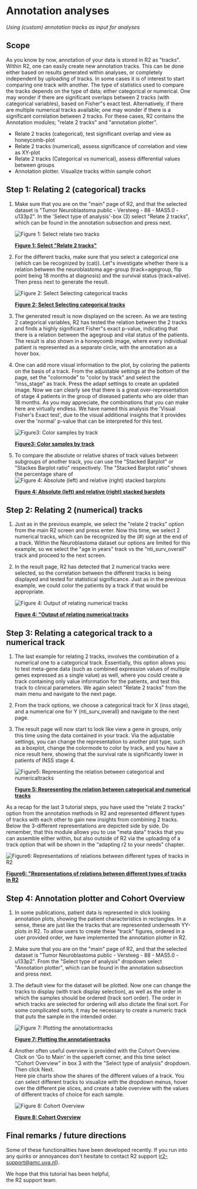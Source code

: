 <a id="annotation_analyses"> </a>

Annotation analyses
===================



*Using (custom) annotation tracks as input for analyses*





Scope
-----



As you know by now, annotation of your data is stored in R2 as "tracks".
Within R2, one can easily create new annotation tracks. This can be done
either based on results generated within analyses, or completely
independent by uploading of tracks. In some cases it is of interest to
start comparing one track with another. The type of statistics used to
compare the tracks depends on the type of data; either categorical or
numerical. One may wonder if there are significant overlaps between 2
tracks (with categorical variables), based on Fisher"s exact test.
Alternatively, if there are multiple numerical tracks available; one may
wonder if there is a significant correlation between 2 tracks. For these
cases, R2 contains the Annotation modules; "relate 2 tracks" and
"annotation plotter".



-   Relate 2 tracks (categorical), test significant overlap and view as
    honeycomb-plot
-   Relate 2 tracks (numerical), assess significance of correlation and
    view as XY-plot
-   Relate 2 tracks (Categorical vs numerical), assess differential
    values between groups
-   Annotation plotter. Visualize tracks within sample cohort





Step 1: Relating 2 (categorical) tracks
------------------------------------------------

1.  Make sure that you are on the "main" page of R2, and that the
    selected dataset is "Tumor Neuroblastoma public - Versteeg - 88 -
    MAS5.0 - u133p2". In the 'Select type of analysis'-box (3) select
    "Relate 2 tracks", which can be found in the annotation subsection
    and press next.
    
	![](_static/images/AnnotationAnalyses_relate.png "Figure 1: Select relate two tracks")
	
	[**Figure 1: Select "Relate 2 tracks"**](_static/images/AnnotationAnalyses_relate.png)
	
2.  For the different tracks, make sure that you select a categorical
    one (which can be recognized by (cat)). Let"s investigate whether
    there is a relation between the neuroblastoma age-group
    (track=agegroup, flip point being 18 months at diagnosis) and the
    survival status (track=alive). Then press next to generate
    the result.
    
	![](_static/images/AnnotationAnalyses_adjust.png "Figure 2: Select Selecting categorical tracks")
	
	[**Figure 2: Select Selecting categorical tracks**](_static/images/AnnotationAnalyses_adjust.png)
	
3.  The generated result is now displayed on the screen. As we are
    testing 2 categorical variables, R2 has tested the relation between
    the 2 tracks and finds a highly significant Fisher"s exact p-value,
    indicating that there is a relation between the agegroup and vital
    status of the patients. The result is also shown in a honeycomb
    image, where every individual patient is represented as a separate
    circle, with the annotation as a hover box.
4.  One can add more visual information to the plot, by coloring the
    patients on the basis of a track. From the adjustable settings at
    the bottom of the page, set the "colormode" to "color by track" and
    select the "inss\_stage" as track. Press the adapt settings to
    create an updated image. Now we can clearly see that there is a
    great over-representation of stage 4 patients in the group of
    diseased patients who are older than 18 months. As you may appreciate, the combinations that you can make here are virtually endless. We have named this analysis the 'Visual Fisher's Exact test', due to the visual additional insights that it provides over the 'normal' p-value that can be interpreted for this test.

	![](_static/images/AnnotationAnalyses_colorsamples.png "Figure3: Color samples by track")
	
	[**Figure3: Color samples by track**](_static/images/AnnotationAnalyses_colorsamples.png)
	
5. To compare the absolute or relative shares of track values between subgroups of another track, you can use the "Stacked
 Barplot" or "Stackes Barplot ratio" respectively. The "Stacked Barplot ratio" shows the percentage share of 
    ![](_static/images/AnnotationAnalyses_StackedBarplot.png "Figure 4: Absolute (left) and relative (right) stacked barplots")
	
    [**Figure 4: Absolute (left) and relative (right) stacked barplots**](_static/images/AnnotationAnalyses_StackedBarplot.png)



Step 2: Relating 2 (numerical) tracks
----------------------------------------------

1.  Just as in the previous example, we select the "relate 2 tracks"
    option from the main R2 screen and press enter. Now this time, we
    select 2 numerical tracks, which can be recognized by the (\#) sign
    at the end of a track. Within the Neuroblastoma dataset our options
    are limited for this example, so we select the "age in years" track
    vs the "nti\_surv\_overall" track and proceed to the next screen.
2.  In the result page, R2 has detected that 2 numerical tracks were
    selected, so the correlation between the different tracks is being
    displayed and tested for statistical significance. Just as in the
    previous example, we could color the patients by a track if that
    would be appropriate.

	![](_static/images/AnnotationAnalyse_relatetracks_v1.png "Figure 4: Output of relating numerical tracks")
	
	[**Figure 4: "Output of relating numerical tracks**](_static/images/AnnotationAnalyse_relatetracks_v1.png)
	





Step 3: Relating a categorical track to a numerical track
------------------------------------------------------------------

1.  The last example for relating 2 tracks, involves the combination of
    a numerical one to a categorical track. Essentially, this option
    allows you to test meta-gene data (such as combined expression
    values of multiple genes expressed as a single value) as well, where
    you could create a track containing only value information for the
    patients, and test this track to clinical parameters. We again
    select "Relate 2 tracks" from the main menu and navigate to the
    next page.
2.  From the track options, we choose a categorical track for X (inss
    stage), and a numerical one for Y (nti\_surv\_overall) and navigate
    to the next page.
3.  The result page will now start to look like view a gene in groups,
    only this time using the data contained in your track. Via the
    adjustable settings, you can change the representation to another
    plot type, such as a boxplot, change the colormode to color by
    track, and you have a nice result here, showing that the survival
    rate is significantly lower in patients of INSS stage 4.

	![](_static/images/AnnotationAnalyse_relationnumcat.png "Figure5: Representing the relation between categorical and numericaltracks")
	
	[**Figure 5: Representing the relation between categorical and numerical tracks**](_static/images/AnnotationAnalyse_relationnumcat.png)
	


As a recap for the last 3 tutorial steps, you have used the "relate 2
tracks" option from the annotation methods in R2 and represented
different types of tracks with each other to gain new insights from
combining 2 tracks. Below the 3-different representations are depicted
side by side. Do remember, that this module allows you to use "meta
data" tracks that you can assemble either within, but also outside of R2
via the uploading of a track option that will be shown in the "adapting
r2 to your needs" chapter.

![](_static/images/AnnotationAnalyse_representation.png "Figure6: Representations of relations between different types of tracks in R2")

[**Figure6: "Representations of relations between different types of tracks in R2**](_static/images/AnnotationAnalyse_representation.png)
	


Step 4: Annotation plotter and Cohort Overview
-----------------------------------

1.  In some publications, patient data is represented in slick looking
    annotation plots, showing the patient characteristics in rectangles.
    In a sense, these are just like the tracks that are represented
    underneath YY-plots in R2. To allow users to create these "track"
    figures, ordered in a user provided order, we have implemented the
    annotation plotter in R2.
2.  Make sure that you are on the "main" page of R2, and that the
    selected dataset is "Tumor Neuroblastoma public - Versteeg - 88 -
    MAS5.0 - u133p2". From the "Select type of analysis" dropdown select
    "Annotation plotter", which can be found in the annotation
    subsection and press next.
3.  The default view for the dataset will be plotted. Now one can change
    the tracks to display (with track display selection), as well as the
    order in which the samples should be ordered (track sort order). The
    order in which tracks are selected for ordering will also dictate
    the final sort. For some complicated sorts, it may be necessary to
    create a numeric track that puts the sample in the intended order.

	![](_static/images/AnnotationAnalyse_plotting.png "Figure 7: Plotting the annotationtracks")
	
	[**Figure 7: Plotting the annotationtracks**](_static/images/AnnotationAnalyse_plotting.png)
	
5.  Another often useful overview is provided with the Cohort Overview. Click on 'Go to Main' in the upperleft corner,
and this time select "Cohort Overview" in box 3 with the "Select type of analysis" dropdown. Then click Next.  
Here pie charts show the shares of the different values of a track. You can select different tracks to visualize with the dropdown menus, 
hover over the different pie slices, and create a table overview with the values of different tracks of choice for each sample.

	![](_static/images/AnnotationAnalyses_CohortOverview.png "Figure 8: Cohort Overview")
	
	[**Figure 8: Cohort Overview**](_static/images/AnnotationAnalyses_CohortOverview.png)





Final remarks / future directions
---------------------------------



Some of these functionalities have been developed recently. If you run
into any quirks or annoyances don't hesitate to contact R2 support
(r2-support@amc.uva.nl).  
  
  
We hope that this tutorial has been helpful,  
the R2 support team.







